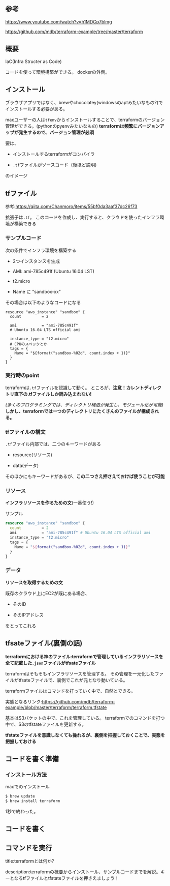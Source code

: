 

## 参考

https://www.youtube.com/watch?v=h1MDCp7blmg

https://github.com/mdb/terraform-example/tree/master/terraform



## 概要

IaC(Infra Structer as Code)

コードを使って環境構築ができる。
dockerの外側。

## インストール

ブラウザアプリではなく、brewやchocolatey(windowsのaptみたいなもの?)でインストールする必要がある。

macユーザーの人は`tfenv`からインストールすることで、terraformのバージョン管理ができる。(pythonのpyenvみたいなもの)
**terraformは頻繁にバージョンアップが発生するので、バージョン管理が必須**

要は、

- インストールするterraformがコンパイラ

- `.tf`ファイルがソースコード（後ほど説明)

のイメージ

## tfファイル

参考:https://qiita.com/Chanmoro/items/55bf0da3aaf37dc26f73

拡張子は`.tf`。
このコードを作成し、実行すると、クラウドを使ったインフラ環境が構築できる

### サンプルコード

次の条件でインフラ環境を構築する

- 2つインスタンスを生成

- AMI: ami-785c491f (Ubuntu 16.04 LST)

- t2.micro

- Name に "sandbox-xx"

その場合は以下のようなコードになる

```t
resource "aws_instance" "sandbox" {
  count         = 2

  ami           = "ami-785c491f" 
  # Ubuntu 16.04 LTS official ami

  instance_type = "t2.micro"
  # CPUのスペックとか
  tags = {
    Name = "${format("sandbox-%02d", count.index + 1)}"
  }
}
```

### 実行時のpoint

terraformは`.tf`ファイルを認識して動く。
ところが、**注意！カレントディレクトリ直下の.tfファイルしか読み込まれない!**

*(多くのプログラミングでは、ディレクトリ構造が発生し、モジュール化が可能)*
**しかし、terraformでは一つのディレクトリにたくさんのファイルが構成される。**


### tfファイルの構文

`.tf`ファイル内部では、二つのキーワードがある

- resource(リソース)

- data(データ)

そのほかにもキーワードがあるが、**この二つさえ押さえておけば使うことが可能**

### リソース

**インフラリソースを作るための文**(一番使う!)

サンプル

```tf
resource "aws_instance" "sandbox" {
  count         = 2
  ami           = "ami-785c491f" # Ubuntu 16.04 LTS official ami
  instance_type = "t2.micro"
  tags = {
    Name = "${format("sandbox-%02d", count.index + 1)}"
  }
}
```


### データ

**リソースを取得するための文**

既存のクラウド上にEC2が既にある場合、

- そのID

- そのIPアドレス

をとってこれる



## tfsateファイル(裏側の話)

**terraformにおける神のファイル:terraformで管理しているインフラリソースを全て記載した`.json`ファイルがtfsateファイル**

terraformはそもそもインフラリソースを管理する。
その管理を一元化したファイルがtfsateファイルで、裏側でこれが元となり動いている。

terraformファイルはコマンドを打っていく中で、自然とできる。

実態となるリンク:https://github.com/mdb/terraform-example/blob/master/terraform/terraform.tfstate

基本はS3バケットの中で、これを管理している。
terraformでのコマンドを打つ中で、S3のtfstateファイルを更新する。

**tfstateファイルを意識しなくても操れるが、裏側を把握しておくことで、実態を把握しておける**





## コードを書く準備

### インストール方法

macでのインストール

```s
$ brew update
$ brew install terraform
```

1秒で終わった。

## コードを書く

## コマンドを実行








title:terraformとは何か?

description:terraformの概要からインストール、サンプルコードまでを解説。キーとなるtfファイルとtfstateファイルを押さえましょう！







